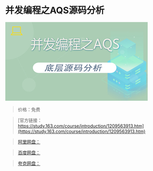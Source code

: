# 并发编程之AQS源码分析

![img](../../../assets/study163/free/424e1e8275d14d7b83691e57c48e5bce.jpg)

> 价格：免费

> [官方链接：https://study.163.com/course/introduction/1209563913.htm](https://study.163.com/course/introduction/1209563913.htm)

> [阿里网盘：]()

> [百度网盘：]()

> [夸克网盘：]()
